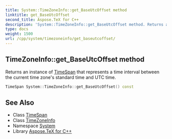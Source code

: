 ```yaml
---
title: System::TimeZoneInfo::get_BaseUtcOffset method
linktitle: get_BaseUtcOffset
second_title: Aspose.TeX for C++
description: 'System::TimeZoneInfo::get_BaseUtcOffset method. Returns an instance of TimeSpan that represents a time interval between the current time zone''s standard time and UTC time in C++.'
type: docs
weight: 1500
url: /cpp/system/timezoneinfo/get_baseutcoffset/
---
```

## TimeZoneInfo::get_BaseUtcOffset method


Returns an instance of [TimeSpan](../../timespan/) that represents a time interval between the current time zone's standard time and UTC time.

```cpp
TimeSpan System::TimeZoneInfo::get_BaseUtcOffset() const
```

## See Also

* Class [TimeSpan](../../timespan/)
* Class [TimeZoneInfo](../)
* Namespace [System](../../)
* Library [Aspose.TeX for C++](../../../)
